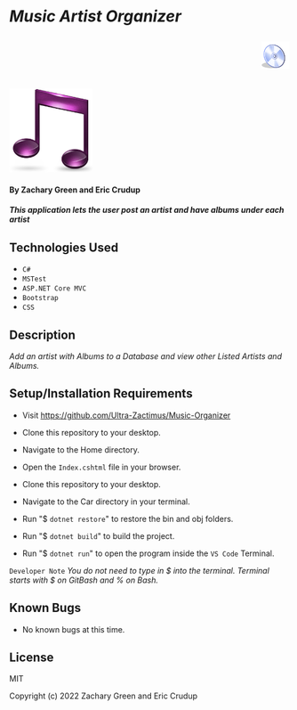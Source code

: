 # _Music Artist Organizer <p align="right"><img src="./MusicOrganizer/wwwroot/img/cd-icon.svg" alt="cd icon" width="50"></p>_

<p>
  <img src="./MusicOrganizer/wwwroot/img/music-icon.png" alt="Music Symbol Icon" width="150">
</p>

#### By Zachary Green and Eric Crudup

#### _This application lets the user post an artist and have albums under each artist_

## Technologies Used

* `C#`
* `MSTest`
* `ASP.NET Core MVC`
* `Bootstrap`
* `CSS`

## Description

_Add an artist with Albums to a Database and view other Listed Artists and Albums._

## Setup/Installation Requirements

* Visit https://github.com/Ultra-Zactimus/Music-Organizer
* Clone this repository to your desktop.
* Navigate to the Home directory.
* Open the `Index.cshtml` file in your browser.

* Clone this repository to your desktop.
* Navigate to the Car directory in your terminal.
* Run "$ `dotnet restore`" to restore the bin and obj folders.
* Run "$ `dotnet build`" to build the project.
* Run "$ `dotnet run`" to open the program inside the `VS Code` Terminal.

`Developer Note` <em>You do not need to type in $ into the terminal. Terminal starts with $ on GitBash and % on Bash.</em>

## Known Bugs

* No known bugs at this time.

## License

MIT

Copyright (c) 2022 Zachary Green and Eric Crudup